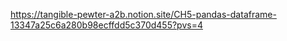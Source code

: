 https://tangible-pewter-a2b.notion.site/CH5-pandas-dataframe-13347a25c6a280b98ecffdd5c370d455?pvs=4
